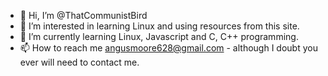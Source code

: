 - 👋 Hi, I’m @ThatCommunistBird
- 👀 I’m interested in learning Linux and using resources from this site.
- 🌱 I’m currently learning Linux, Javascript and C, C++ programming.
- 📫 How to reach me angusmoore628@gmail.com - although I doubt you ever will need to contact me.

<!---
ThatCommunistBird/ThatCommunistBird is a ✨ special ✨ repository because its `README.md` (this file) appears on your GitHub profile.
You can click the Preview link to take a look at your changes.
--->
